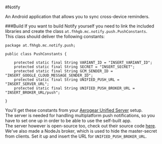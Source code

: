 #Notify

An Android application that allows you to sync cross-device reminders.


###Build
If you want to build Notify yourself you need to link the included libraries and create the class `at.fhhgb.mc.notify.push.PushConstants`.  
This class should deliver the following constants:  

```
package at.fhhgb.mc.notify.push;

public class PushConstants {
	
	protected static final String VARIANT_ID = "INSERT_VARIANT_ID";
    protected static final String SECRET = "INSERT_SECRET";
    protected static final String GCM_SENDER_ID = "INSERT_GOOGLE_CLOUD_MESSAGE_SENDER_ID";
    protected static final String UNIFIED_PUSH_URL = "INSERT_SERVER_URL";
    protected static final String UNIFIED_PUSH_BROKER_URL = "INSERT_BROKER_URL/push";

}
```  

You'll get these constants from your [Aerogear Unified Server](http://aerogear.org/) setup.  
The server is needed for handling multiplatform push notifications, so you have to set one up in order to be able to use the self-built app.  
The server however is open-source too, check out their source code [here](https://github.com/aerogear/aerogear-unifiedpush-server).
We've also made a NodeJs broker, which is used to hide the master-secret from clients. Set it up and insert the URL for `UNIFIED_PUSH_BROKER_URL`.